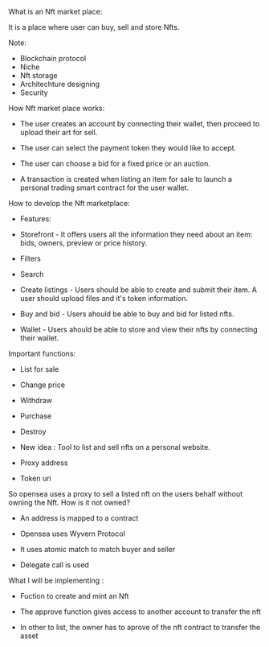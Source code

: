 What is an Nft market place:

It is a place where user can buy, sell and store Nfts.

Note:
- Blockchain protocol
- Niche
- Nft storage
- Architechture designing
- Security

How Nft market place works:

- The user creates an account by connecting their wallet, then proceed to upload their art for sell. 

- The user can select the payment token they would like to accept.

- The user can choose a bid for a fixed price or an auction.

- A transaction is created when listing an item for sale to launch a personal trading smart contract for the user wallet. 

How to develop the Nft marketplace:

- Features:

- Storefront - It offers users all the information they need about an item: bids, owners, preview or price history.

- Filters

- Search

- Create listings - Users should be able to create and submit their item. A user should upload files and it's token information.

- Buy and bid - Users ahould be able to buy and bid for listed nfts.

- Wallet - Users ahould be able to store and view their nfts by connecting their wallet. 

Important functions:

- List for sale
- Change price
- Withdraw
- Purchase
- Destroy


- New idea : 
 Tool to list and sell nfts on a personal website.

- Proxy address
- Token uri 

So opensea uses a proxy to sell a listed nft on the users behalf without owning the Nft. How is it not owned? 

- An address is mapped to a contract

- Opensea uses Wyvern Protocol

- It uses atomic match to match buyer and seller

- Delegate call is used

What I will be implementing :

- Fuction to create and mint an Nft

- The approve function gives access to another account to transfer the nft 

- In other to list, the owner has to aprove of the nft contract to transfer the asset